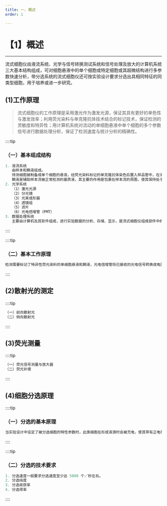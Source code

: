 ```yaml
---
title: 一、概述
order: 1

---
```


# 【1】概述

<kaodian :text="'免疫学检验记忆卡'" />

<!-- ###### 第十七章 流式细胞仪分析技术及应用

> 临床免疫学检验 -->

<beitiM/>

---

流式细胞仪由液流系统、光学与信号转换测试系统和信号处理及放大的计算机系统三大基本结构组成，可对细胞悬液中的单个细胞或特定细胞或其超微结构进行多参数快速分析，带分选系统的流式细胞仪还可按实验设计要求分选出具相同特征的同类型细胞，用于培养或进一步研究。

## (1)工作原理

<son :text="'免疫学检验记忆卡'" text187="(1)工作原理" :textOption="[['了解','基础知识'],['了解','基础知识'],['了解','基础知识']]" />

> 流式细胞仪的工作原理是采用激光作为激发光源，保证其具有更好的单色性与激发效率；利用荧光染料与单克隆抗体技术结合的标记技术，保证检测的灵敏度和特异性；用计算机系统对流动的单细胞悬液中单个细胞的多个参数信号进行数据处理分析，保证了检测速度与统计分析的精确性。

::::tip

### （一）基本组成结构

```js
1. 液流系统
   由样本和鞘液组成。
   待测细胞被制备成单个细胞的悬液，经荧光染料标记的单克隆抗体染色后置入样品管中，在清洁气体压力下进入流动室形成样本流。
   鞘液是辅助样本流被正常检测的基质液，其主要的作用是包裹在样本流的周围，使其保持处于喷嘴中心位置以保证检测的精确性，同时又防止样本流中细胞靠近喷孔壁而堵塞喷孔。
2. 光学系统
   （1）激光光源
   （2）分光镜
   （3）光束成形器
   （4）透镜组
   （5）滤片
   （6）光电倍增管（PMT）
3. 数据处理系统
   主要由计算机及其软件组成，进行实验数据的分析、存储、显示，是流式细胞仪组成部件中的重要环节。
```

::::

::::tip

### （二）基本工作原理

```js
检测需要标记了特异性荧光染料的单细胞悬液和鞘液，光电倍增管将已接收的光电信号转换成电压脉冲和积分脉冲，使信号放大，该信号进入计算机系统进行数据转换、储存、分析、处理按不同的检测设计采用相应软件程序对结果进行综合分析，并以图像和数据显示于荧光屏上，包括了单参数和二维或三维图像资料，阳性细胞百分率、斜率、峰值、峰面积等多参数资料。
```

::::

## (2)散射光的测定

<son :text="'免疫学检验记忆卡'" text188="(2)散射光的测定" :textOption="[['了解','相关专业知识'],['了解','相关专业知识'],['了解','相关专业知识']]" />

::::tip

```js
（一）前向散射光
（二）侧向散射光
```

::::

## (3)荧光测量

<son :text="'免疫学检验记忆卡'" text189="(3)荧光测量" :textOption="[['了解','相关专业知识'],['了解','相关专业知识'],['了解','相关专业知识']]" />

::::tip

```js
（一）荧光信号测量与放大器
（二）荧光补偿
```

::::

## (4)细胞分选原理

<son :text="'免疫学检验记忆卡'" text190="(4)细胞分选原理" :textOption="[['了解','基础知识'],['了解','基础知识'],['掌握','基础知识']]" />

::::tip

### （一）分选的基本原理

```js
当实验设计中设定了被分选细胞的特性参数时，此类细胞在形成液滴时会被充电，使其带有正电荷或负电荷，未被设定分选参数的细胞及空白液滴不带电荷。带电荷的液滴在落入电极偏转板的高压静电场时，依所带电荷是正或是负而发生向右或向左偏转，落入指定的收集器中，完成细胞分选的目的。
```

::::

::::tip

### （二）分选的技术要求

```js
1. 分选速度一般要求分选速度至少达 5000 个／秒左右。
2. 分选纯度
3. 分选收获率
4. 分选得率
```

::::
